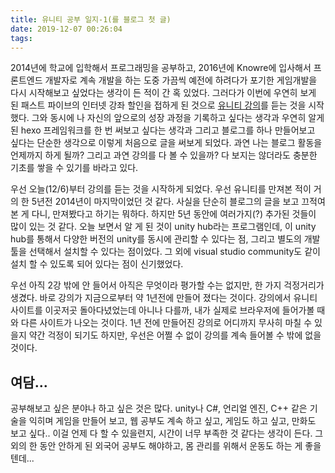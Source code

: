 ```yaml
---
title: 유니티 공부 일지-1(를 블로그 첫 글)
date: 2019-12-07 00:26:04
tags:
---
```


2014년에 학교에 입학해서 프로그래밍을 공부하고, 2016년에 Knowre에 입사해서 프론트엔드 개발자로 계속 개발을 하는 도중 가끔씩 예전에 하려다가 포기한 게임개발을 다시 시작해보고 싶었다는 생각이 든 적이 간 혹 있었다. 그러다가 이번에 우연히 보게 된 패스트 파이브의 인터넷 강좌 할인을 접하게 된 것으로 [유니티 강의](https://www.fastcampus.co.kr/dev_online_unitygame/)를 듣는 것을 시작했다. 그와 동시에 나 자신의 앞으로의 성장 과정을 기록하고 싶다는 생각과 우연히 알게 된 hexo 프레임워크를 한 번 써보고 싶다는 생각과 그리고 블로그를 하나 만들어보고 싶다는 단순한 생각으로 이렇게 처음으로 글을 써보게 되었다. 과연 나는 블로그 활동을 언제까지 하게 될까? 그리고 과연 강의를 다 볼 수 있을까? 다 보지는 않더라도 충분한 기초를 쌓을 수 있기를 바라고 있다.

우선 오늘(12/6)부터 강의를 듣는 것을 시작하게 되었다. 우선 유니티를 만져본 적이 거의 한 5년전 2014년이 마지막이었던 것 같다. 사실을 단순히 블로그의 글을 보고 끄적여 본 게 다니, 만져봤다고 하기는 뭐하다. 하지만 5년 동안에 여러가지(?) 추가된 것들이 많이 있는 것 같다. 오늘 보면서 알 게 된 것이 unity hub라는 프로그램인데, 이 unity hub를 통해서 다양한 버전의 unity를 동시에 관리할 수 있다는 점, 그리고 별도의 개발툴을 선택해서 설치할 수 있다는 점이었다. 그 외에 visual studio community도 같이 설치 할 수 있도록 되어 있다는 점이 신기했었다.

우선 아직 2강 밖에 안 들어서 아직은 무엇이라 평가할 수는 없지만, 한 가지 걱정거리가 생겼다. 바로 강의가 지금으로부터 약 1년전에 만들어 졌다는 것이다. 강의에서 유니티 사이트를 이곳저곳 돌아다녔었는데 아니나 다를까, 내가 실제로 브라우저에 들어가볼 때와 다른 사이트가 나오는 것이다. 1년 전에 만들어진 강의로 어디까지 무사히 마칠 수 있을지 약간 걱정이 되기도 하지만, 우선은 어쩔 수 없이 강의를 계속 들어볼 수 밖에 없을 것이다.

## 여담...
공부해보고 싶은 분야나 하고 싶은 것은 많다. unity나 C#, 언리얼 엔진, C++ 같은 기술을 익히며 게임을 만들어 보고, 웹 공부도 계속 하고 싶고, 게임도 하고 싶고, 만화도 보고 싶다.. 이걸 언제 다 할 수 있을련지, 시간이 너무 부족한 것 같다는 생각이 든다. 그 외의 한 동안 안하게 된 외국어 공부도 해야하고, 몸 관리를 위해서 운동도 하는 게 좋을 텐데...
